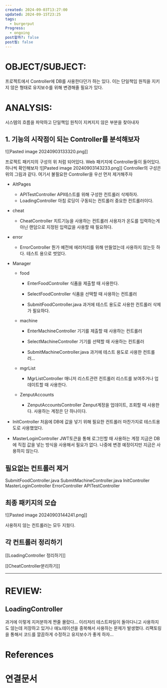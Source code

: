```yaml
---
created: 2024-09-03T13:27:00
updated: 2024-09-15T23:25
tags:
  - burgerput
Progress:
  - ongoing
post할까?: false
post됨: false
---
```

# OBJECT/SUBJECT:
프로젝트에서 Controller에 DB를 사용한다던가 하는 있다. 
이는 단일책임 원칙을 지키지 않은 형태로 유지보수를 위해 변경해줄 필요가 있다.
# ANALYSIS:
시스템의 흐름을 파악하고 단일책임 원칙이 지켜지지 않은 부분을 찾아내자

## 1. 기능의 시작점이 되는 Controller를 분석해보자
![[Pasted image 20240903133320.png]]

프로젝트 패키지의 구성의 위 처럼 되어있다. Web 패키지에 Controller들이 들어있다. 하나씩 확인해보자
![[Pasted image 20240903143233.png]]
Controller의 구성은 위의 그림과 같다. 여기서 불필요한 Controller을 우선 먼저 제거해주자 

- AltPages
	- APITestController
	  API테스트를 위해 구성한 컨트롤러 삭제하자.
	- LoadingController
	  아침 로딩이 구동되는 컨트롤러 중요한 컨트롤러이다.
	
- cheat
	- CheatController
	  치트기능을 사용하는 컨트롤러 사용자가 온도를 입력하는게 아닌 랜덤으로 지정된 입력값을 사용할 때 필요하다.
- error
	- ErrorController
	  뭔가 예전에 에러처리를 위해 만들었는데 사용하지 않는듯 하다. 테스트 용으로 썻었다.
- Manager
	- food
		- EnterFoodController
		  식품을 제출할 때 사용한다. 
		  
		- SelectFoodController
		  식품을 선택할 때 사용하는 컨트롤러
		  
		- SubmitFoodController.java
		  과거에 테스트 용도로 사용한 컨트롤러 삭제가 필요하다.
	- machine
		- EnterMachineController
		  기기를 제출할 때 사용하는 컨트롤러
		  
		- SelectMachineController
		  기기를 선택할 때 사용하는 컨트롤러
		  
		- SubmitMachineController.java
		  과거에 테스트 용도로 사용한 컨트롤러...
	- mgrList
		- MgrListController
		  매니저 리스트관련 컨트롤러 리스트를 보여주거나 업데이트할 때 사용한다.
		  
	- ZenputAccounts
		- ZenputAccountsController
		  Zenput계정을 업데이트, 조회할 때 사용한다. 사용하는 계정은 단 하나이다.
		  
- InitController
  처음에 DB에 값을 넣기 위해 필요한 컨트롤러 마찬가지로 테스트용도로 사용했었다.
  
- MasterLoginController
	JWT토큰을 통해 로그인할 때 사용하는 계정 지금은 DB에 직접 값을 넣는 방식을 사용해서 필요가 없다. 나중에 변경 예정이지만 지금은 사용하지 않는다.


## 필요없는 컨트롤러 제거
SubmitFoodController.java
SubmitMachineController.java
InitController
MasterLoginController
ErrorController
APITestController

## 최종 패키지의 모습
![[Pasted image 20240903144241.png]]

사용하지 않는 컨트롤러는 모두 지웠다.

## 각 컨트롤러 정리하기
[[LoadingController 정리하기]]


[[CheatController분리하기]]



---
# REVIEW:
## LoadingController
과거에 이렇게 지저분하게 짠줄 몰랐다... 이리저리 테스트파일이 돌아다니고 사용하지도 않는데 저장하고 있거나 애노테이션을 중복해서 사용하는 문제가 발생했다. 
리팩토링을 통해서 코드를 깔끔하게 수정하고 유지보수가 좋게 하자... 
# References

# 연결문서
